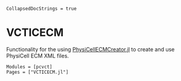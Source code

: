 ```@meta
CollapsedDocStrings = true
```

# VCTICECM

Functionality for the using [PhysiCellECMCreator.jl](https://github.com/drbergman/PhysiCellECMCreator.jl) to create and use PhysiCell ECM XML files.

```@autodocs
Modules = [pcvct]
Pages = ["VCTICECM.jl"]
```